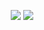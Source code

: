 <p align=center>
    <img src="https://github-readme-stats.vercel.app/api/top-langs/?username=osydayeen">
    <img src="https://github-readme-stats.vercel.app/api/?username=osydayeen&show_icons=true&title_color=fff&icon_color=79ff67&text_color=9f9f9f&bg_color=151515">
</p>

